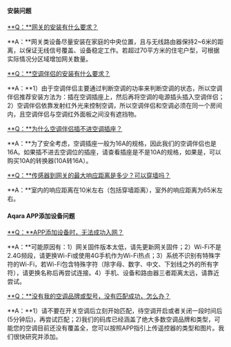 #### 安装问题

<u>**Q：**网关的安装有什么要求？</u>

**A：**网关类设备尽量安装在家庭的中央位置，且与无线路由器保持2~6米的距离，以保证无线信号覆盖、设备稳定工作。若超过70平方米的住宅户型，可根据实际情况分区域增加网关数量。



<u>**Q：**空调伴侣的安装有什么要求？</u>

**A：**1）由于空调伴侣主要通过判断空调的功率来判断空调的状态，所以空调伴侣推荐安装方法为：插在空调插座上，然后再将空调的电源插头插入空调伴侣；2）空调伴侣依靠发射红外光来控制空调，所以空调伴侣和空调必须在同一个房间内，且空调伴侣与空调红外面板之间没有遮挡物。



<u>**Q：**为什么空调伴侣插不进空调插座？</u>

**A：**为了安全考虑，空调插座一般为16A的规格，因此我们的空调伴侣也是16A。如果插不进去空调位的插座，请查看插座是不是10A的规格，如果是，可以购买10A的转换器(10A转16A）。



<u>**Q：**传感器到网关的最大响应距离是多少？可以穿墙吗？</u>

**A：**室内的响应距离在10米左右（包括穿墙距离），室外的响应距离为65米左右。



#### Aqara APP添加设备问题

<u>**Q：**APP添加设备时，无法成功入网？</u>

**A：**可能原因有：1）网关固件版本太低，请先更新网关固件；2）Wi-Fi不是2.4G频段，请更换Wi-Fi或使用4G手机作为Wi-Fi热点；3）系统不识别有特殊字符的Wi-Fi，若Wi-Fi包含特殊字符（除字母、数字、中文、下划线之外的所有字符），请更换名称后再尝试连接。4）手机、设备和路由器三者距离太远，请靠近尝试。



<u>**Q：**没有我的空调品牌或型号，没有匹配成功，怎么办？</u>

**A：**1）请不要在开关空调后立刻开始匹配，待空调开启或者关闭一段时间后(5分钟后)，再尝试匹配；2)我们的码库已经涵盖了绝大多数空调品牌和类型，可能您的空调目前还没有覆盖全，您可以按照APP指引上传遥控器的类型和图片。我们很快研究并添加。